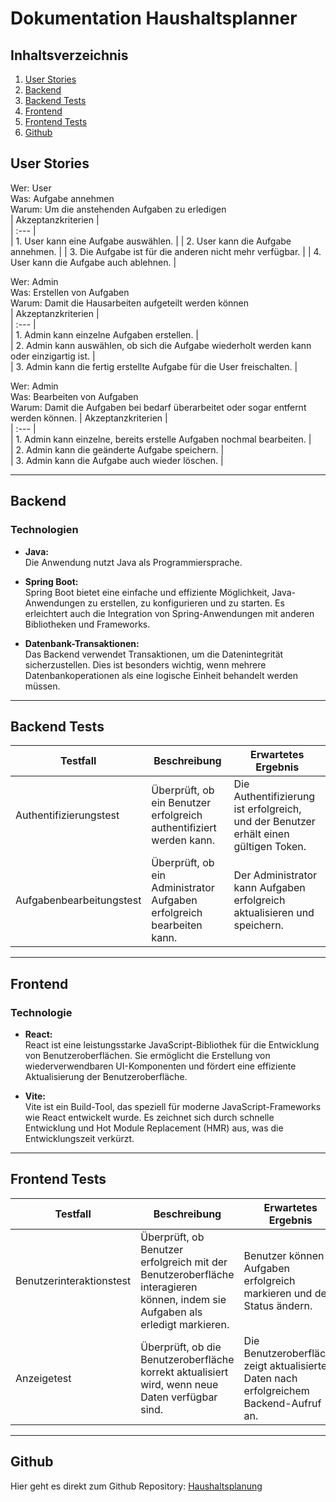 # Dokumentation Haushaltsplanner
## Inhaltsverzeichnis
1. [User Stories](#user-stories)
2. [Backend](#backend)
3. [Backend Tests](#backend-tests)
4. [Frontend](#frontend)
5. [Frontend Tests](#frontend-tests)
6. [Github](#github)

## User Stories
Wer: User  
Was: Aufgabe annehmen  
Warum: Um die anstehenden Aufgaben zu erledigen  
| Akzeptanzkriterien |  
| :--- |  
| 1. User kann eine Aufgabe auswählen. |
| 2. User kann die Aufgabe annehmen. | 
| 3. Die Aufgabe ist für die anderen nicht mehr verfügbar. |
| 4. User kann die Aufgabe auch ablehnen. |

Wer: Admin  
Was: Erstellen von Aufgaben  
Warum: Damit die Hausarbeiten aufgeteilt werden können  
| Akzeptanzkriterien |  
| :--- |  
| 1. Admin kann einzelne Aufgaben erstellen. |  
| 2. Admin kann auswählen, ob sich die Aufgabe wiederholt werden kann oder einzigartig ist. |  
| 3. Admin kann die fertig erstellte Aufgabe für die User freischalten. |   

Wer: Admin  
Was: Bearbeiten von Aufgaben  
Warum: Damit die Aufgaben bei bedarf überarbeitet oder sogar entfernt werden können. 
| Akzeptanzkriterien |  
| :--- |  
| 1. Admin kann einzelne, bereits erstelle Aufgaben nochmal bearbeiten. |  
| 2. Admin kann die geänderte Aufgabe speichern. |  
| 3. Admin kann die Aufgabe auch wieder löschen. |  

---
## Backend
### Technologien

- __Java:__  
Die Anwendung nutzt Java als Programmiersprache.

- __Spring Boot:__  
Spring Boot bietet eine einfache und effiziente Möglichkeit, Java-Anwendungen zu erstellen, zu konfigurieren und zu starten. Es erleichtert auch die Integration von Spring-Anwendungen mit anderen Bibliotheken und Frameworks.

- __Datenbank-Transaktionen:__  
Das Backend verwendet Transaktionen, um die Datenintegrität sicherzustellen. Dies ist besonders wichtig, wenn mehrere Datenbankoperationen als eine logische Einheit behandelt werden müssen.

---
## Backend Tests


| Testfall                    | Beschreibung                             | Erwartetes Ergebnis               |
|-----------------------------|------------------------------------------|-----------------------------------|
| Authentifizierungstest | Überprüft, ob ein Benutzer erfolgreich authentifiziert werden kann. | Die Authentifizierung ist erfolgreich, und der Benutzer erhält einen gültigen Token. |
| Aufgabenbearbeitungstest | Überprüft, ob ein Administrator Aufgaben erfolgreich bearbeiten kann. | Der Administrator kann Aufgaben erfolgreich aktualisieren und speichern. |

---
## Frontend
### Technologie

- __React:__  
React ist eine leistungsstarke JavaScript-Bibliothek für die Entwicklung von Benutzeroberflächen. Sie ermöglicht die Erstellung von wiederverwendbaren UI-Komponenten und fördert eine effiziente Aktualisierung der Benutzeroberfläche.

- __Vite:__  
Vite ist ein Build-Tool, das speziell für moderne JavaScript-Frameworks wie React entwickelt wurde. Es zeichnet sich durch schnelle Entwicklung und Hot Module Replacement (HMR) aus, was die Entwicklungszeit verkürzt.

---
## Frontend Tests


| Testfall                    | Beschreibung                              | Erwartetes Ergebnis               |
|-----------------------------|------------------------------------------|-----------------------------------|
|  Benutzerinteraktionstest | Überprüft, ob Benutzer erfolgreich mit der Benutzeroberfläche interagieren können, indem sie Aufgaben als erledigt markieren. |  Benutzer können Aufgaben erfolgreich markieren und den Status ändern. |
| Anzeigetest | Überprüft, ob die Benutzeroberfläche korrekt aktualisiert wird, wenn neue Daten verfügbar sind. | Die Benutzeroberfläche zeigt aktualisierte Daten nach erfolgreichem Backend-Aufruf an. |

---
## Github

Hier geht es direkt zum Github Repository: [Haushaltsplanung](https://github.com/D3li4/HaushaltsplanungApp)